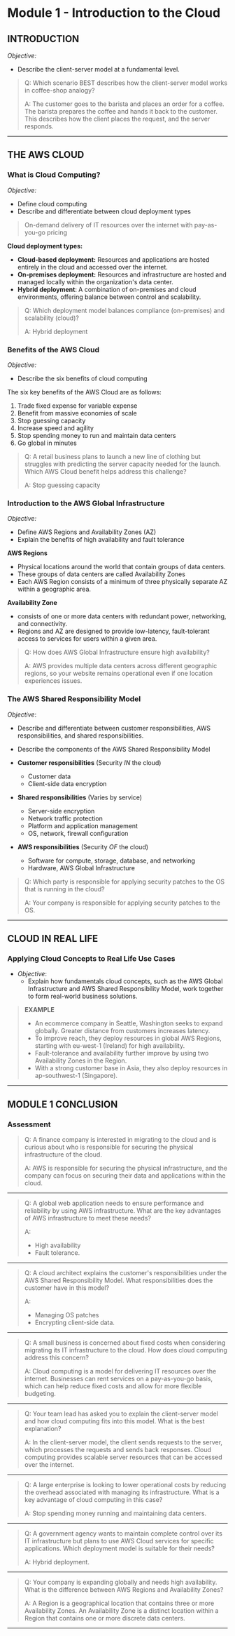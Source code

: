 # Module 1 - Introduction to the Cloud

## INTRODUCTION

_Objective:_
- Describe the client-server model at a fundamental level.

> Q: Which scenario BEST describes how the client-server model works in coffee-shop analogy?
> 
> A: The customer goes to the barista and places an order for a coffee. The barista prepares the coffee and hands it back to the customer. This describes how the client places the request, and the server responds.
---
## THE AWS CLOUD

### What is Cloud Computing?

_Objective:_
- Define cloud computing
- Describe and differentiate between cloud deployment types

>On-demand delivery of IT resources over the internet with pay-as-you-go pricing

**Cloud deployment types:**
- **Cloud-based deployment:** Resources and applications are hosted entirely in the cloud and accessed over the internet.
- **On-premises deployment:** Resources and infrastructure are hosted and managed locally within the organization's data center.
- **Hybrid deployment**: A combination of on-premises and cloud environments, offering balance between control and scalability.

> Q: Which deployment model balances compliance (on-premises) and scalability (cloud)?
> 
> A: Hybrid deployment

### Benefits of the AWS Cloud

_Objective:_
- Describe the six benefits of cloud computing

The six key benefits of the AWS Cloud are as follows:

1. Trade fixed expense for variable expense
2. Benefit from massive economies of scale
3. Stop guessing capacity
4. Increase speed and agility
5. Stop spending money to run and maintain data centers
6. Go global in minutes



> Q: A retail business plans to launch a new line of clothing but struggles with predicting the server capacity needed for the launch. Which AWS Cloud benefit helps address this challenge?
>
> A: Stop guessing capacity

### Introduction to the AWS Global Infrastructure

_Objective:_
- Define AWS Regions and Availability Zones (AZ)
- Explain the benefits of high availability and fault tolerance

**AWS Regions**
  - Physical locations around the world that contain groups of data centers.
  - These groups of data centers are called Availability Zones
  - Each AWS Region consists of a minimum of three physically separate AZ within a geographic area.

**Availability Zone**
  - consists of one or more data centers with redundant power, networking, and connectivity.
  - Regions and AZ are designed to provide low-latency, fault-tolerant access to services for users within a given area.

> Q: How does AWS Global Infrastructure ensure high availability?
>
> A: AWS provides multiple data centers across different geographic regions, so your website remains operational even if one location experiences issues.

### The AWS Shared Responsibility Model

_Objective_:
- Describe and differentiate between customer responsibilities, AWS responsibilities, and shared responsibilities.
- Describe the components of the AWS Shared Responsibility Model


- **Customer responsibilities** (Security _IN_ the cloud)
  - Customer data
  - Client-side data encryption
- **Shared responsibilities** (Varies by service)
  - Server-side encryption
  - Network traffic protection
  - Platform and application management
  - OS, network, firewall configuration
- **AWS responsibilities** (Security _OF_ the cloud)
  - Software for compute, storage, database, and networking
  - Hardware, AWS Global Infrastructure

> Q: Which party is responsible for applying security patches to the OS that is running in the cloud?
>
> A: Your company is responsible for applying security patches to the OS.

---
## CLOUD IN REAL LIFE

### Applying Cloud Concepts to Real Life Use Cases

- _Objective_:
  - Explain how fundamentals cloud concepts, such as the AWS Global Infrastructure and AWS Shared Responsibility Model, work together to form real-world business solutions.

>**EXAMPLE**
>- An ecommerce company in Seattle, Washington seeks to expand globally. Greater distance from customers increases latency.
>- To improve reach, they deploy resources in global AWS Regions, starting with eu-west-1 (Ireland) for high availability.
>- Fault-tolerance and availability further improve by using two Availability Zones in the Region.
>- With a strong customer base in Asia, they also deploy resources in ap-southwest-1 (Singapore).

---
## MODULE 1 CONCLUSION

### Assessment

> Q: A finance company is interested in migrating to the cloud and is curious about who is responsible for securing the physical infrastructure of the cloud.
>
> A: AWS is responsible for securing the physical infrastructure, and the company can focus on securing their data and applications within the cloud.

---

> Q: A global web application needs to ensure performance and reliability by using AWS infrastructure. What are the key advantages of AWS infrastructure to meet these needs?
>
> A: 
>   - High availability 
>   - Fault tolerance.

---

> Q: A cloud architect explains the customer's responsibilities under the AWS Shared Responsibility Model. What responsibilities does the customer have in this model?
>
> A: 
>   - Managing OS patches 
>   - Encrypting client-side data.

---

> Q: A small business is concerned about fixed costs when considering migrating its IT infrastructure to the cloud. How does cloud computing address this concern?
>
> A: Cloud computing is a model for delivering IT resources over the internet. Businesses can rent services on a pay-as-you-go basis, which can help reduce fixed costs and allow for more flexible budgeting.

---

> Q: Your team lead has asked you to explain the client-server model and how cloud computing fits into this model. What is the best explanation?
>
> A: In the client-server model, the client sends requests to the server, which processes the requests and sends back responses. Cloud computing provides scalable server resources that can be accessed over the internet.

---

> Q: A large enterprise is looking to lower operational costs by reducing the overhead associated with managing its infrastructure. What is a key advantage of cloud computing in this case?
>
> A: Stop spending money running and maintaining data centers.

---

> Q: A government agency wants to maintain complete control over its IT infrastructure but plans to use AWS Cloud services for specific applications. Which deployment model is suitable for their needs?
>
> A: Hybrid deployment.

---

> Q: Your company is expanding globally and needs high availability. What is the difference between AWS Regions and Availability Zones?
>
> A: A Region is a geographical location that contains three or more Availability Zones. An Availability Zone is a distinct location within a Region that contains one or more discrete data centers.

---
